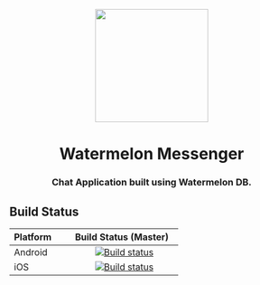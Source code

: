 <p align="center">
  <p align="center">
  <img height="200" src="https://user-images.githubusercontent.com/15869386/68560279-666fce00-0466-11ea-9979-d5ea0a70df50.png" />
  </p>
  <h1 align="center">Watermelon Messenger</h1>
  <h3 align="center">Chat Application built using Watermelon DB.</h3>
  
  ## Build Status

| Platform      | Build Status (Master)  |
| ------------- |:-------------:|
| Android       | [![Build status](https://build.appcenter.ms/v0.1/apps/15bb5577-2c69-4c96-82c0-908e2d7e82f4/branches/master/badge)](https://appcenter.ms)|
| iOS           | [![Build status](https://build.appcenter.ms/v0.1/apps/04e9e7d7-6d2b-4d3d-ba23-b23344629212/branches/master/badge)](https://appcenter.ms)|
</p>

